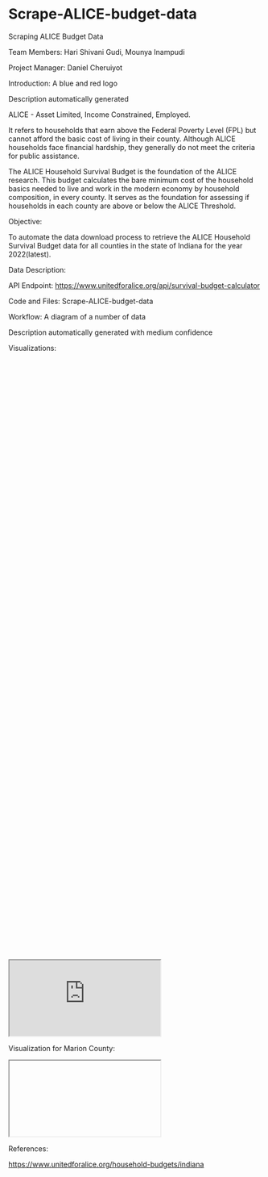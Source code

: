 # Scrape-ALICE-budget-data

Scraping ALICE Budget Data 

Team Members: Hari Shivani Gudi, Mounya Inampudi 

Project Manager: Daniel Cheruiyot 

 

Introduction: 
A blue and red logo

Description automatically generated 
 
ALICE - Asset Limited, Income Constrained, Employed. 

It refers to households that earn above the Federal Poverty Level (FPL) but cannot afford the basic cost of living in their county. Although ALICE households face financial hardship, they generally do not meet the criteria for public assistance. 

 
The ALICE Household Survival Budget is the foundation of the ALICE research. This budget calculates the bare minimum cost of the household basics needed to live and work in the modern economy by household composition, in every county. It serves as the foundation for assessing if households in each county are above or below the ALICE Threshold. 
 
Objective: 
 

To automate the data download process to retrieve the ALICE Household Survival Budget data for all counties in the state of Indiana for the year 2022(latest). 
 
Data Description: 
 
 

 

API Endpoint: https://www.unitedforalice.org/api/survival-budget-calculator 
 

Code and Files: Scrape-ALICE-budget-data 

 
Workflow: 
A diagram of a number of data

Description automatically generated with medium confidence 

Visualizations: 

<iframe width="100%" height="1176" frameborder="0" 

  src="https://observablehq.com/embed/ffe7af3a5705d362@541?cells=piecharts"></iframe> 

 

 
 
<iframe src="https://public.tableau.com/views/Trial_17321231466610/Dashboard3?:showVizHome=no&:embed=true" 

width="1000" height="955"></iframe> 

 
 

 

Visualization for Marion County: 

<iframe  

    src="https://public.tableau.com/views/budget_17322263694830/Dashboard1?:embed=y&:display_count=yes&:toolbar=yes"  

    width="100%"  

    height="827"  

    style="border: none;"> 

</iframe> 

 

 
References: 

https://www.unitedforalice.org/household-budgets/indiana 
 

 
 
